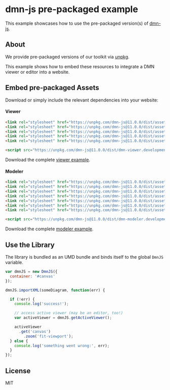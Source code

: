 # dmn-js pre-packaged example

This example showcases how to use the pre-packaged version(s) of [dmn-js](https://github.com/bpmn-io/dmn-js).


## About

We provide pre-packaged versions of our toolkit via [unpkg](https://unpkg.com/dmn-js/dist/).

This example shows how to embed these resources to integrate a DMN viewer or editor
into a website.


## Embed pre-packaged Assets

Download or simply include the relevant dependencies into your website:

#### Viewer

```html
<link rel="stylesheet" href="https://unpkg.com/dmn-js@11.0.0/dist/assets/dmn-js-drd.css">
<link rel="stylesheet" href="https://unpkg.com/dmn-js@11.0.0/dist/assets/dmn-js-decision-table.css">
<link rel="stylesheet" href="https://unpkg.com/dmn-js@11.0.0/dist/assets/dmn-js-literal-expression.css">
<link rel="stylesheet" href="https://unpkg.com/dmn-js@11.0.0/dist/assets/dmn-js-shared.css">
<link rel="stylesheet" href="https://unpkg.com/dmn-js@11.0.0/dist/assets/dmn-font/css/dmn.css">

<script src="https://unpkg.com/dmn-js@11.0.0/dist/dmn-viewer.development.js"></script>
```

Download the complete [viewer example](https://cdn.staticaly.com/gh/bpmn-io/dmn-js-examples/master/starter/viewer.html).

#### Modeler

```html
<link rel="stylesheet" href="https://unpkg.com/dmn-js@11.0.0/dist/assets/diagram-js.css">
<link rel="stylesheet" href="https://unpkg.com/dmn-js@11.0.0/dist/assets/dmn-js-shared.css">
<link rel="stylesheet" href="https://unpkg.com/dmn-js@11.0.0/dist/assets/dmn-js-drd.css">
<link rel="stylesheet" href="https://unpkg.com/dmn-js@11.0.0/dist/assets/dmn-js-decision-table.css">
<link rel="stylesheet" href="https://unpkg.com/dmn-js@11.0.0/dist/assets/dmn-js-decision-table-controls.css">
<link rel="stylesheet" href="https://unpkg.com/dmn-js@11.0.0/dist/assets/dmn-js-literal-expression.css">
<link rel="stylesheet" href="https://unpkg.com/dmn-js@11.0.0/dist/assets/dmn-font/css/dmn.css">

<script src="https://unpkg.com/dmn-js@11.0.0/dist/dmn-modeler.development.js"></script>
```

Download the complete [modeler example](https://cdn.staticaly.com/gh/bpmn-io/dmn-js-examples/master/starter/modeler.html).


## Use the Library

The library is bundled as an UMD bundle and binds itself to the global `DmnJS`
variable.

```javascript
var dmnJS = new DmnJS({
  container: '#canvas'
});

dmnJS.importXML(someDiagram, function(err) {

  if (!err) {
    console.log('success!');

    // access active viewer (may be an editor, too!)
    var activeViewer = dmnJS.getActiveViewer();

    activeViewer
      .get('canvas')
        .zoom('fit-viewport');
  } else {
    console.log('something went wrong:', err);
  }
});
```

## License

MIT
